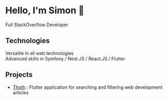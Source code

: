 # Hello, I'm Simon :wave:

Full StackOverflow Developer

## Technologies

Versatile in all web technologies\
Advanced skills in Symfony / Nest.JS / React.JS / Flutter


## Projects

* [Thoth](https://github.com/sturquier/thoth) : Flutter application for searching and filtering web development articles
